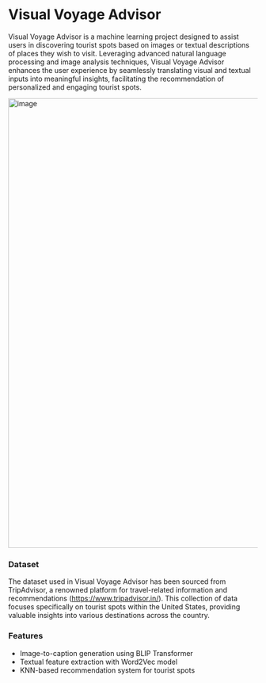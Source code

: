 # Visual Voyage Advisor

Visual Voyage Advisor is a machine learning project designed to assist users in discovering tourist spots based on images or textual descriptions of places they wish to visit. Leveraging advanced natural language processing and image analysis techniques, Visual Voyage Advisor enhances the user experience by seamlessly translating visual and textual inputs into meaningful insights, facilitating the recommendation of personalized and engaging tourist spots.


<img width="907" alt="image" src="https://github.com/Sreenidhi-1/Tourist-Place-Recommendation-based-on-Image-Provided/assets/91629420/c09763db-7282-420d-aa08-534e3f7953f3">


### Dataset

The dataset used in Visual Voyage Advisor has been sourced from TripAdvisor, a renowned platform for travel-related information and recommendations (https://www.tripadvisor.in/). This collection of data focuses specifically on tourist spots within the United States, providing valuable insights into various destinations across the country.

### Features

- Image-to-caption generation using BLIP Transformer
- Textual feature extraction with Word2Vec model
- KNN-based recommendation system for tourist spots


